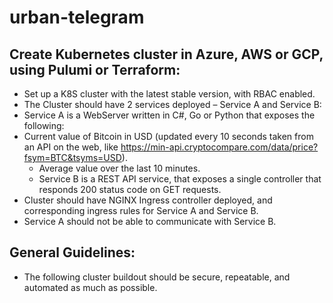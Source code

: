 # urban-telegram

## Create Kubernetes cluster in Azure, AWS or GCP, using Pulumi or Terraform:

* Set up a K8S cluster with the latest stable version, with RBAC enabled.
* The Cluster should have 2 services deployed – Service A and Service B:
* Service A is a WebServer written in C#, Go or Python that exposes the following:
* Current value of Bitcoin in USD (updated every 10 seconds taken from an API on the web, like https://min-api.cryptocompare.com/data/price?fsym=BTC&tsyms=USD).
  * Average value over the last 10 minutes.
  * Service B is a REST API service, that exposes a single controller that responds 200 status code on GET requests.
* Cluster should have NGINX Ingress controller deployed, and corresponding ingress rules for Service A and Service B.
* Service A should not be able to communicate with Service B.
 

## General Guidelines:

* The following cluster buildout should be secure, repeatable, and automated as much as possible.
 
